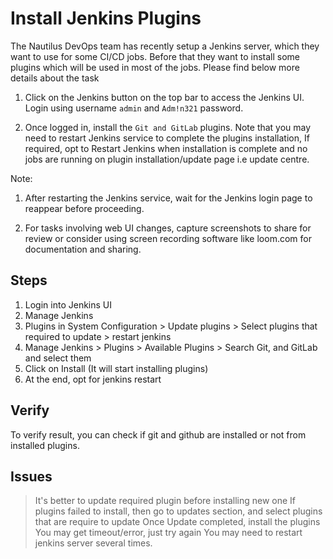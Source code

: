 # Install Jenkins Plugins

The Nautilus DevOps team has recently setup a Jenkins server, which they want to use for some CI/CD jobs. Before that they want to install some plugins which will be used in most of the jobs. Please find below more details about the task

1. Click on the Jenkins button on the top bar to access the Jenkins UI. Login using username `admin` and `Adm!n321` password.

2. Once logged in, install the `Git and GitLab` plugins. Note that you may need to restart Jenkins service to complete the plugins installation, If required, opt to Restart Jenkins when installation is complete and no jobs are running on plugin installation/update page i.e update centre.

Note:

1. After restarting the Jenkins service, wait for the Jenkins login page to reappear before proceeding.

2. For tasks involving web UI changes, capture screenshots to share for review or consider using screen recording software like loom.com for documentation and sharing.

## Steps

1. Login into Jenkins UI
2. Manage Jenkins
3. Plugins in System Configuration > Update plugins > Select plugins that required to update > restart jenkins
4. Manage Jenkins > Plugins > Available Plugins > Search Git, and GitLab and select them
5. Click on Install (It will start installing plugins)
6. At the end, opt for jenkins restart

## Verify

To verify result, you can check if git and github are installed or not from installed plugins.

## Issues

> It's better to update required plugin before installing new one
> If plugins failed to install, then go to updates section, and select plugins that are require to update
> Once Update completed, install the plugins
> You may get timeout/error, just try again
> You may need to restart jenkins server several times.
